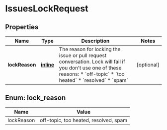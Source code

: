 
# IssuesLockRequest

## Properties
Name | Type | Description | Notes
------------ | ------------- | ------------- | -------------
**lockReason** | [**inline**](#LockReason) | The reason for locking the issue or pull request conversation. Lock will fail if you don&#39;t use one of these reasons:    * &#x60;off-topic&#x60;    * &#x60;too heated&#x60;    * &#x60;resolved&#x60;    * &#x60;spam&#x60; |  [optional]


<a id="LockReason"></a>
## Enum: lock_reason
Name | Value
---- | -----
lockReason | off-topic, too heated, resolved, spam



